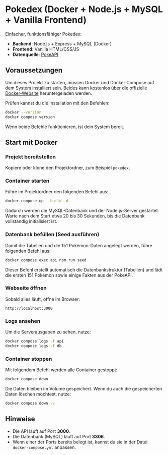 
# Pokedex (Docker + Node.js + MySQL + Vanilla Frontend)

Einfacher, funktionsfähiger Pokedex:
- **Backend**: Node.js + Express + MySQL (Docker)
- **Frontend**: Vanilla HTML/CSS/JS
- **Datenquelle**: [PokeAPI](https://pokeapi.co/)

## Voraussetzungen
Um dieses Projekt zu starten, müssen Docker und Docker Compose auf dem System installiert sein.
Beides kann kostenlos über die offizielle [Docker-Website](https://www.docker.com/) heruntergeladen werden.

Prüfen kannst du die Installation mit den Befehlen:
```bash
docker --version
docker compose version
```
Wenn beide Befehle funktionieren, ist dein System bereit.

## Start mit Docker

### Projekt bereitstellen
Kopiere oder klone den Projektordner, zum Beispiel `pokedex`.

### Container starten
Führe im Projektordner den folgenden Befehl aus:
```bash
docker compose up --build -d
```
Dadurch werden die MySQL-Datenbank und der Node.js-Server gestartet.
Warte nach dem Start etwa 20 bis 30 Sekunden, bis die Datenbank vollständig initialisiert ist.

### Datenbank befüllen (Seed ausführen)
Damit die Tabellen und die 151 Pokémon-Daten angelegt werden, führe folgenden Befehl aus:
```bash
docker compose exec api npm run seed
```
Dieser Befehl erstellt automatisch die Datenbankstruktur (Tabellen) und lädt die ersten 151 Pokémon sowie einige Fakten aus der PokeAPI.

### Webseite öffnen
Sobald alles läuft, öffne im Browser:
```
http://localhost:3000
```

### Logs ansehen
Um die Serverausgaben zu sehen, nutze:
```bash
docker compose logs -f api
docker compose logs -f db
```

### Container stoppen
Mit folgendem Befehl werden alle Container gestoppt:
```bash
docker compose down
```
Die Daten bleiben im Volume gespeichert.
Wenn du auch die gespeicherten Daten löschen möchtest, nutze:
```bash
docker compose down -v
```

## Hinweise
- Die API läuft auf Port **3000**.
- Die Datenbank (MySQL) läuft auf Port **3306**.
- Wenn einer der Ports bereits belegt ist, kannst du sie in der Datei `docker-compose.yml` anpassen.
